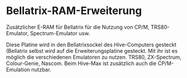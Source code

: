 # Bellatrix-RAM-Erweiterung
Zusätzlicher E-RAM für Bellatrix für die Nutzung von CP/M, TRS80-Emulator, Spectrum-Emulator usw.

Diese Platine wird in den Bellatrixsockel des Hive-Computers gesteckt (Bellatrix selbst wird auf die Erweiterungsplatine gesteckt. 
Mit ihr ist es möglich die verschiedenen Emulatoren zu nutzen.
TRS80, ZX-Spectrum, Colour-Genie, Nascom.
Beim Hive-Max ist zusätzlich auch die CP/M-Emulation nutzbar.
